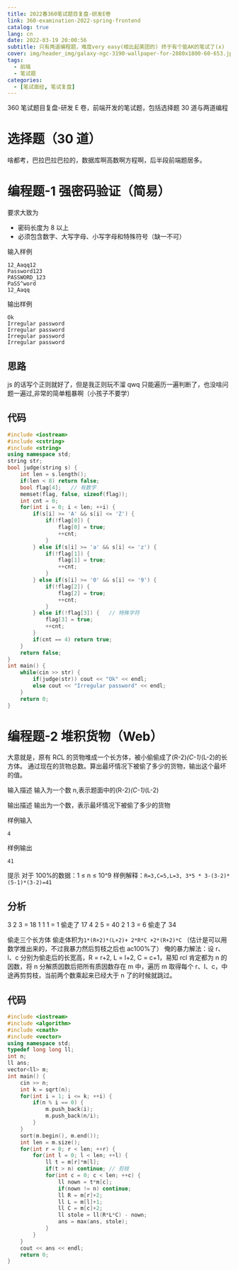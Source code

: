 ```yaml
---
title: 2022春360笔试题目复盘-研发E卷
link: 360-examination-2022-spring-frontend
catalog: true
lang: cn
date: 2022-03-19 20:00:56
subtitle: 只有两道编程题，难度very easy(相比起美团的) 终于有个能AK的笔试了(x)
cover: img/header_img/galaxy-ngc-3190-wallpaper-for-2880x1800-60-653.jpg
tags:
  - 前端
  - 笔试题
categories:
  - [笔试面经, 笔试复盘]
---
```


360 笔试题目复盘-研发 E 卷，前端开发的笔试题，包括选择题 30 道与两道编程

# 选择题（30 道）

啥都考，巴拉巴拉巴拉的，数据库啊高数啊方程啊，后半段前端题居多。

# 编程题-1 强密码验证（简易）

要求大致为

- 密码长度为 8 以上
- 必须包含数字、大写字母、小写字母和特殊符号（缺一不可）

输入样例

```plain
12_Aaqq12
Password123
PASSWORD_123
PaSS^word
12_Aaqq
```

输出样例

```plain
Ok
Irregular password
Irregular password
Irregular password
Irregular password
```

## 思路

js 的话写个正则就好了，但是我正则玩不溜 qwq
只能遍历一遍判断了，也没啥问题一遍过,非常的简单粗暴啊（小孩子不要学）

## 代码

```cpp
#include <iostream>
#include <cstring>
#include <string>
using namespace std;
string str;
bool judge(string s) {
    int len = s.length();
    if(len < 8) return false;
    bool flag[4];   // 有数字
    memset(flag, false, sizeof(flag));
    int cnt = 0;
    for(int i = 0; i < len; ++i) {
        if(s[i] >= 'A' && s[i] <= 'Z') {
            if(!flag[0]) {
                flag[0] = true;
                ++cnt;
            }
        } else if(s[i] >= 'a' && s[i] <= 'z') {
            if(!flag[1]) {
                flag[1] = true;
                ++cnt;
            }
        } else if(s[i] >= '0' && s[i] <= '9') {
            if(!flag[2]) {
                flag[2] = true;
                ++cnt;
            }
        } else if(!flag[3]) {   // 特殊字符
            flag[3] = true;
            ++cnt;
        }
        if(cnt == 4) return true;
    }
    return false;
}
int main() {
    while(cin >> str) {
        if(judge(str)) cout << "Ok" << endl;
        else cout << "Irregular password" << endl;
    }
    return 0;
}
```

# 编程题-2 堆积货物（Web）

大意就是，原有 R*C*L 的货物堆成一个长方体，被小偷偷成了(R-2)_(C-1)_(L-2)的长方体。
通过现在的货物总数。算出最坏情况下被偷了多少的货物，输出这个最坏的值。

输入描述
输入为一个数 n,表示题面中的(R-2)_(C-1)_(L-2)

输出描述
输出为一个数，表示最坏情况下被偷了多少的货物

样例输入

```plain
4
```

样例输出

```plain
41
```

提示
对于 100%的数据：1 ≤ n ≤ 10^9
样例解释：`R=3,C=5,L=3, 3*5 * 3-(3-2)*(5-1)*(3-2)=41`

## 分析

3 2 3 = 18
1 1 1 = 1
偷走了 17
4 2 5 = 40
2 1 3 = 6
偷走了 34

偷走三个长方体 偷走体积为`1*(R+2)*(L+2)+ 2*R*C +2*(R+2)*C`
（估计是可以用数学推出来的，不过我暴力然后剪枝之后也 ac100%了）
俺的暴力解法：设 r、l、c 分别为偷走后的长宽高，R = r+2, L = l+2, C = c+1，易知 rcl 肯定都为 n 的因数，将 n 分解质因数后把所有质因数存在 m 中，遍历 m 取得每个 r、l、c，中途再剪剪枝，当前两个数乘起来已经大于 n 了的时候就跳过。

## 代码

```cpp
#include <iostream>
#include <algorithm>
#include <cmath>
#include <vector>
using namespace std;
typedef long long ll;
int n;
ll ans;
vector<ll> m;
int main() {
    cin >> n;
    int k = sqrt(n);
    for(int i = 1; i <= k; ++i) {
        if(n % i == 0) {
            m.push_back(i);
            m.push_back(n/i);
        }
    }
    sort(m.begin(), m.end());
    int len = m.size();
    for(int r = 0; r < len; ++r) {
        for(int l = 0; l < len; ++l) {
            ll t = m[r]*m[l];
            if(t > n) continue; // 剪枝
            for(int c = 0; c < len; ++c) {
                ll nown = t*m[c];
                if(nown != n) continue;
                ll R = m[r]+2;
                ll L = m[l]+1;
                ll C = m[c]+2;
                ll stole = ll(R*L*C) - nown;
                ans = max(ans, stole);
            }
        }
    }
    cout << ans << endl;
    return 0;
}
```
